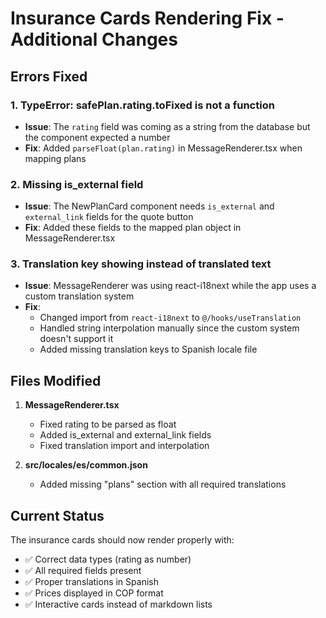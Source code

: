 # Insurance Cards Rendering Fix - Additional Changes

## Errors Fixed

### 1. TypeError: safePlan.rating.toFixed is not a function
- **Issue**: The `rating` field was coming as a string from the database but the component expected a number
- **Fix**: Added `parseFloat(plan.rating)` in MessageRenderer.tsx when mapping plans

### 2. Missing is_external field
- **Issue**: The NewPlanCard component needs `is_external` and `external_link` fields for the quote button
- **Fix**: Added these fields to the mapped plan object in MessageRenderer.tsx

### 3. Translation key showing instead of translated text
- **Issue**: MessageRenderer was using react-i18next while the app uses a custom translation system
- **Fix**: 
  - Changed import from `react-i18next` to `@/hooks/useTranslation`
  - Handled string interpolation manually since the custom system doesn't support it
  - Added missing translation keys to Spanish locale file

## Files Modified

1. **MessageRenderer.tsx**
   - Fixed rating to be parsed as float
   - Added is_external and external_link fields
   - Fixed translation import and interpolation

2. **src/locales/es/common.json**
   - Added missing "plans" section with all required translations

## Current Status

The insurance cards should now render properly with:
- ✅ Correct data types (rating as number)
- ✅ All required fields present
- ✅ Proper translations in Spanish
- ✅ Prices displayed in COP format
- ✅ Interactive cards instead of markdown lists 